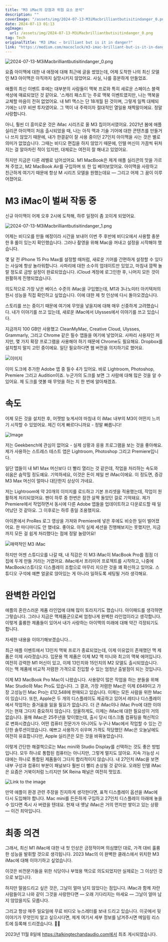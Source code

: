 ```yaml
---
title: "M3 iMac의 강점과 위험 요소 분석"
description: ""
coverImage: "/assets/img/2024-07-13-M3iMacbrilliantbutisitindanger_0.png"
date: 2024-07-13 01:13
ogImage: 
  url: /assets/img/2024-07-13-M3iMacbrilliantbutisitindanger_0.png
tag: Tech
originalTitle: "M3 iMac — brilliant but is it in danger?"
link: "https://medium.com/macoclock/m3-imac-brilliant-but-is-it-in-danger-fa9d50df8498"
---
```



![2024-07-13-M3iMacbrilliantbutisitindanger_0.png](/assets/img/2024-07-13-M3iMacbrilliantbutisitindanger_0.png)

요즘 아이맥에 대한 내 애정에 대해 최근에 글을 썼었는데, 어제 도착한 나의 최신 모델인 M3 아이맥은 아직까지 실망시키지 않았어요. 사실, 나를 흥분하게 만들었죠.

애플의 최신 이벤트 후에는 대부분의 사람들이 맥북 프로와 특히 새로운 스페이스 블랙 색상에 매료되었던 것 같아요. '스캐리 패스트'는 주로 맥북 이벤트였지만, 나는 맥북을 교체할 마음이 전혀 없었어요. 내 M1 맥스는 단 18개월 된 것이며, 그렇게 일찍 대체되기에는 너무 비싼 투자였어요. 그 맥이 내 주력이자 절대적인 열일용 채찍말이에요. 정말 사랑합니다.

아니, 훨씬 더 흥미로운 것은 iMac 시리즈로 올 M3 칩이어서였어요. 2021년 봄에 애플 실리콘 아이맥이 처음 출시되었을 때, 나는 아직 맥과 기술 기어에 대한 콘텐츠를 만들거나 쓰지 않았기 때문에, 내가 한결같이 잘 사용 중이던 27인치 아이맥을 사는 것은 별로 의미가 없었습니다. 그때는 비디오 편집을 하지 않았기 때문에, 인텔 머신이 가끔씩 뒤처지는 걸 알아차린 적이 있지만, 대체로는 여전히 잘 해내고 있었어요.

<div class="content-ad"></div>

하지만 지금은 다른 레벨로 넘어섰어요. M1 MacBook은 제게 애플 실리콘의 맛을 가르쳐 주었고, M2 MacBook Air를 구입하며 또 한 입 베어보았어요. 아이맥을 사랑하고 친근하게 여기기 때문에 항상 M 시리즈 모델을 원했는데요 — 그리고 어제 그 꿈이 이루어졌어요.

# M3 iMac이 벌써 작동 중

신규 아이맥이 어제 오후 2시에 도착해, 하루 일정이 좀 꼬이게 되었어요.

![2024-07-13-M3iMacbrilliantbutisitindanger_1.png](/assets/img/2024-07-13-M3iMacbrilliantbutisitindanger_1.png)

<div class="content-ad"></div>

어제는 비디오를 만들 예정이라 시간을 보내어 이번 주 후반에 비디오에서 사용할 충분한 B 롤이 있는지 확인했습니다. 그러나 촬영을 위해 Mac을 꺼내고 설정을 시작해야 했습니다.

몇 달 전 iPhone 15 Pro Max를 설정할 때처럼, 새로운 기어를 간편하게 설정할 수 있다는 사실에 항상 놀라워합니다. 사파리에 대한 소수의 업데이트만 있었고, 마침내 깜짝 놀랄 정도로 금방 설정이 완료되었습니다. iCloud 계정에 로그인한 후, 나머지 모든 것이 원활하게 진행되었습니다.

의도적으로 가장 낮은 베이스 수준의 iMac을 구입했는데, M1과 3나노미터 아키텍처의 원시 성능을 직접 확인하고 싶었습니다. 이에 대한 제 첫 인상에 다시 돌아오겠습니다.

스토리를 쓰는 중이기 때문에 여기에 무엇을 넣을지에 대해 매우 신중하게 고려했습니다. 내가 이야기를 쓰고 있는데, 새로운 iMac에서 Ulysses에서 이야기를 쓰고 있습니다.

<div class="content-ad"></div>

지금까지 100 GB만 사용했고 CleanMyMac, Creative Cloud, Ulysses, Grammarly, 그리고 Chrome 같은 필수 앱들을 여기에 넣었어요. 사파리 사용자인 저지만, 몇 가지 확장 프로그램을 사용해야 하기 때문에 Chrome도 필요해요. Dropbox를 설치할지 말지 고민 중이에요. 일단 필요하다면 웹 버전을 의지하기로 했어요.

![이미지](/assets/img/2024-07-13-M3iMacbrilliantbutisitindanger_2.png)

이미 도크에 추가한 Adobe 앱 중 필수 4가 있어요. 바로 Lightroom, Photoshop, Premiere 그리고 Audition이죠. 누군가의 도크를 보면 그 사람에 대해 많은 것을 알 수 있어요. 제 도크를 엿볼 때 무엇을 하는 지 한 번에 알아채겠죠.

# 속도

<div class="content-ad"></div>

어제 모든 것을 설치한 후, 어젯밤 늦게서야 마침내 이 iMac 내부의 M3이 어떤지 느끼기 시작할 수 있었어요. 제긴 이게 빠르다니까요 - 정말 빠릅니다!

![Image](/assets/img/2024-07-13-M3iMacbrilliantbutisitindanger_3.png)

저는 Geekbench에 관심이 없어요 - 실제 상황과 응용 프로그램을 보는 것을 좋아해요. 제가 사용하는 스트레스 테스트 앱은 Lightroom, Photoshop 그리고 Premiere입니다.

일단 앱들이 내 M1 Max 머신보다 더 빨리 열리는 것 같은데, 작업을 처리하는 속도와 쉬움은 숨막힐 정도예요. 기억하세요, 이것은 돈이 제일 싼 iMac이에요. 이 정도면, 증강 M3 Max 머신이 얼마나 대단한지 상상이 가네요.

<div class="content-ad"></div>

저는 Lightroom에 약 20개의 이미지를 로드하고 기본 프리셋을 적용했는데, 작업이 원활하게 처리되었어요. 팬이 하루 중 한번은 잠깐 살짝 돌았던 걸로 기억돼요. 제가 Premiere에서 작업하면서 동시에 다른 Adobe 앱들을 업데이트하고 다운로드할 때 일어났던 것 같아요. 그 이후로는 하루 종일 조용했지요.

아이폰에서 ProRes 로그 영상을 가져와 Premiere에 넣은 후에도 비슷한 일이 벌어졌어요. 한 마디마디도 안 했네요. 좋아요. 아직 실제 세션을 진행해보지는 못했지만, 지금까지 모든 걸 쉽게 처리했다는 점에 정말 놀랐어요!

![매력적인 M3 iMac](/assets/img/2024-07-13-M3iMacbrilliantbutisitindanger_4.png)

하지만 어젠 스튜디오를 나갈 때, 내 직감은 이 M3 iMac이 MacBook Pro를 점점 더 집에 두게 만들 거라는 거였어요. iMac에서 프리미어 프로젝트를 시작하고, 나중에 MacBook/스튜디오 디스플레이 조합으로 마무리 지으란 것을 꽤 확신하고 있어요. 스튜디오 구석에 예쁜 얼굴로 앉아있는 게 아니라 일하도록 세팅될 거라 생각해요.

<div class="content-ad"></div>

# 완벽한 라인업

애플의 혼란스러운 제품 라인업에 대해 많이 토라지기도 했습니다. 아이패드를 생각하면 그렇습니다. 그러나 지금은 맥제품군으로써 엄청나게 완벽한 라인업이라고 생각합니다. 이렇게 훌륭한 제품들이 있어서 내가 사랑하는 아이맥의 미래에 대해 약간 걱정되기도 합니다.

자세한 내용을 이야기해보겠습니다...

최근 애플 이벤트에서 13인치 맥북 프로가 종료되었는데, 이제 이유없이 존재했던 맥 제품은 이제 사라졌습니다. 입문용 맥 제품은 이제 M2 맥 미니와 최고의 맥북 에어입니다. 여전히 강력한 M1 머신이 있고, 이제 13인치와 15인치의 M2 모델도 출시되었습니다. 이는 맥 제품에 비교적 저렴한 가격으로 진입할 수 있는 엄청난 출발점이 되는 것입니다.

<div class="content-ad"></div>

이제 M3 MacBook Pro Mac이 나왔습니다. 사용량이 많은 작업을 하는 분들을 위해 Mac Studio와 Mac Pro도 있습니다. 그 결과, 가장 저렴한 Mac은 이제 £649이고 가장 고성능인 Mac Pro는 £12,548에 판매되고 있습니다. 이제는 모든 사람을 위한 Mac이 있습니다. 또한, Apple은 두 개의 디스플레이도 제공하고 있어서 레티나 디스플레이에서 작업하는 즐거움을 잃을 필요가 없습니다.
더 큰 iMac이나 iMac Pro에 대한 이야기는 현재 그다지 중요하지 않습니다. 암울하게도, 이제는 iMac에 대한 필요성이 거의 없습니다.  올해 iMac은 25주년을 맞이했는데, 출시 당시 데스크톱 컴퓨팅을 혁신적으로 변화시켰습니다. 어떤 컴퓨터 전문가가 아니어도 누구나 Mac에서 작업할 수 있는 간단한 솔루션이었습니다. 예쁘고 사용하기 쉬우며 가격도 적당했던 iMac은 오늘날에도 여전히 유효합니다만, Apple 실리콘은 모든 것을 바꿔놓았습니다.

<div class="content-ad"></div>

이렇게 간단한 해결책으로는 Mac mini와 Studio Display를 선택하는 것도 좋은 방법입니다. 모두 하나로 통합된 컴퓨터는 아니지만, 그렇게 멀지도 않아요. 지속 가능성 시대에는 하나로 통합된 제품들이 그다지 합리적이지 않습니다. 내 27인치 iMac을 보면 내부 구성과 컴퓨터 부분이 패널보다 훨씬 더 빨리 손상될 것 같아요. 오래된 인텔 iMac은 요즘은 거북이처럼 느리지만 5K Reina 패널은 여전히 멋있죠.

![Link to the image](/assets/img/2024-07-13-M3iMacbrilliantbutisitindanger_7.png)

만약 애플이 환경 관련 주장을 진지하게 생각한다면, 표적 디스플레이 옵션을 iMac에 다시 도입해야 합니다. Mac mini를 든든하게 구입하고 27인치 디스플레이 아래에 놓을 수 있다면 즉시 사 버렸을 텐데요. 현재 내 옛날 iMac은 거의 먼지만 쌓이고 있는 상황 — 이건 죄악입니다.

# 최종 의견

<div class="content-ad"></div>

그래서, 최신 M1 iMac에 대한 내 첫 인상은 긍정적이며 의심했던 대로, 가격 대비 훌륭한 성능을 발휘할 것으로 생각됩니다. 2023 Mac의 이 완벽한 클래스에서 위치한 M3 iMac에 대해 이야기하고 싶었습니다.

이것은 비전문가들을 위한 식당이나 부엌용 맥으로 의도되었지만 실제로는 그 이상인 것으로 보입니다.

하지만 말씀드리고 싶은 것은, 그날이 얼마 남지 않았다는 점입니다. iMac과 함께 자란 사람들이고 나와 같이 그것을 사랑한다면 — 오래 기다리지는 마세요 — 그날이 얼마 남지 않았을지도 모릅니다.

그리고 항상 매주 일요일에 무료 비디오 뉴스레터를 보내 드리고 있습니다. 이곳에서 뒷 이야기가 무엇인지 알고 싶으시다면, 제게 여기서 세부 정보를 남겨주시면 메일링 리스트에 등록해 드리겠습니다. 👊🏻

<div class="content-ad"></div>

2023년 11월 8일에 https://talkingtechandaudio.com에서 최초 게시되었습니다.